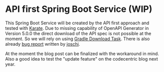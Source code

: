 # API first Spring Boot Service (WIP)

This Spring Boot Service will be created by the API first approach and tested with [Karate](https://intuit.github.io/karate/). Due to missing capability of OpenAPI Generator in Version 5.0.0 the direct download of the API spec is not possible at the moment. So we will rely on using [Gradle Download Task](https://github.com/michel-kraemer/gradle-download-task). There is also already [bug report](https://github.com/OpenAPITools/openapi-generator/issues/8255) written by [joschi](https://github.com/joschi).

At the moment the blog post can be finalized with the workaround in mind. Also a good idea to test the "update feature" on the codecentric blog next year.